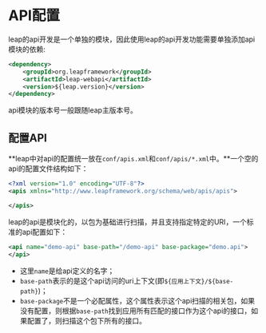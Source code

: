# API配置

leap的api开发是一个单独的模块，因此使用leap的api开发功能需要单独添加api模块的依赖:

```xml
<dependency>
    <groupId>org.leapframework</groupId>
    <artifactId>leap-webapi</artifactId>
    <version>${leap.version}</version>
</dependency>
```

api模块的版本号一般跟随leap主版本号。

## 配置API

**leap中对api的配置统一放在`conf/apis.xml`和`conf/apis/*.xml`中。**一个空的api的配置文件结构如下：

```xml
<?xml version="1.0" encoding="UTF-8"?>
<apis xmlns="http://www.leapframework.org/schema/web/apis/apis">

</apis>
```

leap的api是模块化的，以包为基础进行扫描，并且支持指定特定的URI，一个标准的api配置如下：

```xml
<api name="demo-api" base-path="/demo-api" base-package="demo.api">
</api>
```

* 这里`name`是给api定义的名字；
* `base-path`表示的是这个api访问的uri上下文(即`${应用上下文}/${base-path}`)；
* `base-package`不是一个必配属性，这个属性表示这个api扫描的相关包，如果没有配置，则根据`base-path`找到应用所有匹配的接口作为这个api的接口，如果配置了，则扫描这个包下所有的接口。

